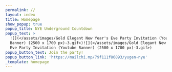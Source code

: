 ```yaml
---
permalink: //
layout: index
title: Homepage
show_popup: true
popup_title: NYE Underground Countdown
popup_text: >
  ![](</assets/images/Gold Elegant New Year's Eve Party Invitation (Youtube
  Banner) (2500 x 1700 px)-3.gif>)![](</assets/images/Gold Elegant New Year's
  Eve Party Invitation (Youtube Banner) (2500 x 1700 px)-3.gif>)
popup_button_text: Join the party!
popup_button_link: 'https://mailchi.mp/79f111f86893/yugen-nye'
_template: homepage
---
```


